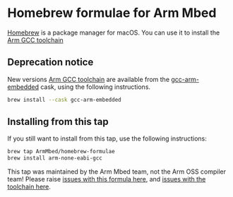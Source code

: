 # Homebrew formulae for Arm Mbed

[Homebrew](https://brew.sh) is a package manager for macOS. You can use it to install the [Arm GCC toolchain](https://developer.arm.com/open-source/gnu-toolchain/gnu-rm)

## Deprecation notice

New versions [Arm GCC toolchain](https://developer.arm.com/open-source/gnu-toolchain/gnu-rm) are available from the [gcc-arm-embedded](https://formulae.brew.sh/cask/gcc-arm-embedded) cask, using the following instructions.

```sh
brew install --cask gcc-arm-embedded
```

## Installing from this tap

If you still want to install from this tap, use the following instructions:

```sh
brew tap ArmMbed/homebrew-formulae
brew install arm-none-eabi-gcc
```

This tap was maintained by the Arm Mbed team, not the Arm OSS compiler team! Please raise [issues with this formula here](https://github.com/ArmMbed/homebrew-formulae/issues), and [issues with the toolchain here](https://bugs.launchpad.net/gcc-arm-embedded).
